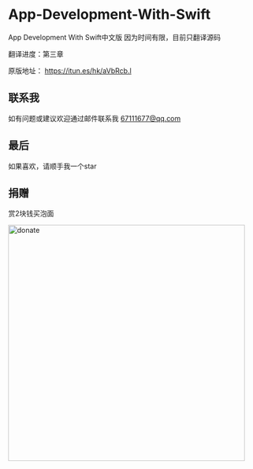 # App-Development-With-Swift
App Development With Swift中文版
因为时间有限，目前只翻译源码

翻译进度：第三章

原版地址：
https://itun.es/hk/aVbRcb.l

## 联系我

如有问题或建议欢迎通过邮件联系我
67111677@qq.com

## 最后

如果喜欢，请顺手我一个star

## 捐赠

赏2块钱买泡面

<img src="https://github.com/huanxsd/App-Development-With-Swift/blob/master/donate.png" alt="donate" title="donate" width="480">
